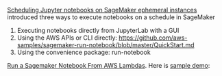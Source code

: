 
[Scheduling Jupyter notebooks on SageMaker ephemeral instances](https://aws.amazon.com/blogs/machine-learning/scheduling-jupyter-notebooks-on-sagemaker-ephemeral-instances/) introduced three ways to execute notebooks on a schedule in SageMaker
1. Executing notebooks directly from JupyterLab with a GUI
2. Using the AWS APIs or CLI directly: https://github.com/aws-samples/sagemaker-run-notebook/blob/master/QuickStart.md
3. Using the convenience package: run-notebook

[Run a Sagemaker Notebook From AWS Lambdas](https://www.linkedin.com/pulse/how-run-sagemaker-notebook-from-aws-lambdas-saurabh-aggarwal). Here is [sample demo](Lambda-Trigger-SageMaker-Notebook.md):

